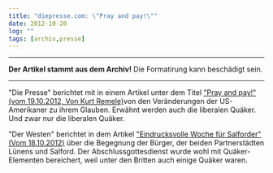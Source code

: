 ```yaml
---
title: "diepresse.com: \"Pray and pay!\""
date: 2012-10-20
log: ""
tags: [archiv,presse]
---
```

<hr><b>Der Artikel stammt aus dem Archiv!</b> Die Formatirung kann beschädigt sein.<hr>
<p>"Die Presse" berichtet mit in einem Artikel unter dem Titel <a href="http://diepresse.com/home/spectrum/zeichenderzeit/1303453/Pray-and-pay">"Pray and pay!" (vom 19.10.2012,  Von Kurt Remele)</a>von den Veränderungen der US-Amerikaner zu ihrem Glauben. Erwähnt werden auch die liberalen Quäker. Und zwar nur die liberalen Quäker.</p>

<p>"Der Westen" berichtet in dem Artikel <a href="http://www.derwesten.de/staedte/luenen/eindrucksvolle-woche-fuer-salforder-id7205697.html">"Eindrucksvolle Woche für Salforder" (Vom 18.10.2012)</a> über die Begegnung der Bürger, der beiden Partnerstädten Lünens und Salford. Der Abschlussgottesdienst wurde wohl mit Quäker-Elementen bereichert, weil unter den Britten auch einige Quäker waren.</p>
